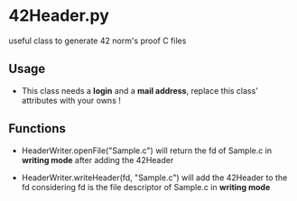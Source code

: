 # 42Header.py
useful class to generate 42 norm's proof C files

## Usage

* This class needs a  **login** and a **mail address**, replace this class' attributes with your owns !

## Functions

* HeaderWriter.openFile("Sample.c") will return the fd of Sample.c in **writing mode** after adding the 42Header

* HeaderWriter.writeHeader(fd, "Sample.c") will add the 42Header to the fd considering fd is the file descriptor of Sample.c in **writing mode**
